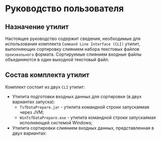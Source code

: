 # Руководство пользователя 

## Назначение утилит

Настоящее руководство содержит сведения, необходимые для использования комплекта `Command Line Interface (CLI)` утилит, выполняющих сортировку слиянием
набора текстовых файлов `произвольного` формата. Сортируемые слиянием входные файлы объединяются в один выходной текстовый файл.

## Состав комплекта утилит

Комплект состоит из двух `CLI` утилит:
- Утилита подготовки входных данных для сортировки (в двух вариантах запуска):
  - `TsfDataPrepare.jar`    - утилита командной строки запускаямая через JVM;
  - `WinTsfDataPrepare.exe` - утилита командной строки запускаямая исполняющей системой Windows;
- Утилита сортировки слиянием входных данных, представленная в двух вариантах:
